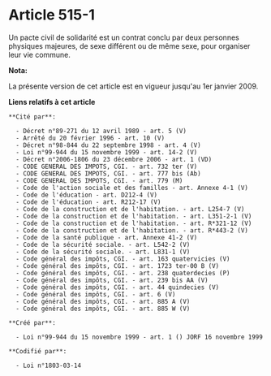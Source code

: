 # Article 515-1

Un pacte civil de solidarité est un contrat conclu par deux personnes physiques majeures, de sexe différent ou de même sexe,
pour organiser leur vie commune.

**Nota:**

La présente version de cet article est en vigueur jusqu'au 1er janvier 2009.

**Liens relatifs à cet article**

	**Cité par**:

	  - Décret n°89-271 du 12 avril 1989 - art. 5 (V)
	  - Arrêté du 20 février 1996 - art. 10 (V)
	  - Décret n°98-844 du 22 septembre 1998 - art. 4 (V)
	  - Loi n°99-944 du 15 novembre 1999 - art. 14-2 (V)
	  - Décret n°2006-1806 du 23 décembre 2006 - art. 1 (VD)
	  - CODE GENERAL DES IMPOTS, CGI. - art. 732 ter (V)
	  - CODE GENERAL DES IMPOTS, CGI. - art. 777 bis (Ab)
	  - CODE GENERAL DES IMPOTS, CGI. - art. 779 (M)
	  - Code de l'action sociale et des familles - art. Annexe 4-1 (V)
	  - Code de l'éducation - art. D212-4 (V)
	  - Code de l'éducation - art. R212-17 (V)
	  - Code de la construction et de l'habitation. - art. L254-7 (V)
	  - Code de la construction et de l'habitation. - art. L351-2-1 (V)
	  - Code de la construction et de l'habitation. - art. R*321-12 (V)
	  - Code de la construction et de l'habitation. - art. R*443-2 (V)
	  - Code de la santé publique - art. Annexe 41-2 (V)
	  - Code de la sécurité sociale. - art. L542-2 (V)
	  - Code de la sécurité sociale. - art. L831-1 (V)
	  - Code général des impôts, CGI. - art. 163 quatervicies (V)
	  - Code général des impôts, CGI. - art. 1723 ter-00 B (V)
	  - Code général des impôts, CGI. - art. 238 quaterdecies (P)
	  - Code général des impôts, CGI. - art. 239 bis AA (V)
	  - Code général des impôts, CGI. - art. 44 quindecies (V)
	  - Code général des impôts, CGI. - art. 6 (V)
	  - Code général des impôts, CGI. - art. 885 A (V)
	  - Code général des impôts, CGI. - art. 885 W (V)

	**Créé par**:

	  - Loi n°99-944 du 15 novembre 1999 - art. 1 () JORF 16 novembre 1999

	**Codifié par**:

	  - Loi n°1803-03-14

